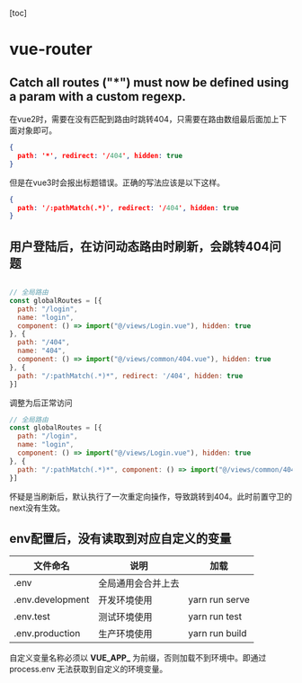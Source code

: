 [toc]



# vue-router

## Catch all routes ("*") must now be defined using a param with a custom regexp.

在vue2时，需要在没有匹配到路由时跳转404，只需要在路由数组最后面加上下面对象即可。

```json
{
  path: '*', redirect: '/404', hidden: true
}
```

但是在vue3时会报出标题错误。正确的写法应该是以下这样。

```json
{
  path: '/:pathMatch(.*)', redirect: '/404', hidden: true
}
```



## 用户登陆后，在访问动态路由时刷新，会跳转404问题

```javascript

// 全局路由
const globalRoutes = [{
  path: "/login",
  name: "login",
  component: () => import("@/views/Login.vue"), hidden: true
}, {
  path: "/404",
  name: "404",
  component: () => import("@/views/common/404.vue"), hidden: true
}, {
  path: "/:pathMatch(.*)*", redirect: '/404', hidden: true
}]
```

调整为后正常访问

```javascript
// 全局路由
const globalRoutes = [{
  path: "/login",
  name: "login",
  component: () => import("@/views/Login.vue"), hidden: true
}, {
  path: "/:pathMatch(.*)*", component: () => import("@/views/common/404.vue"), hidden: true
}]
```

怀疑是当刷新后，默认执行了一次重定向操作，导致跳转到404。此时前置守卫的next没有生效。

## env配置后，没有读取到对应自定义的变量

| 文件命名         | 说明               | 加载           |
| ---------------- | ------------------ | -------------- |
| .env             | 全局通用会合并上去 |                |
| .env.development | 开发环境使用       | yarn run serve |
| .env.test        | 测试环境使用       | yarn run test  |
| .env.production  | 生产环境使用       | yarn run build |

自定义变量名称必须以 **VUE_APP_** 为前缀，否则加载不到环境中。即通过process.env 无法获取到自定义的环境变量。

